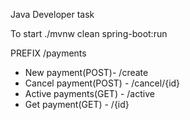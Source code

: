 Java Developer task

To start  ./mvnw clean spring-boot:run 



PREFIX /payments
- New payment(POST)- /create
- Cancel payment(POST) - /cancel/{id}
- Active payments(GET) - /active
- Get payment(GET) - /{id}
